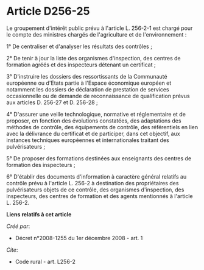 # Article D256-25

Le groupement d'intérêt public prévu à l'article L. 256-2-1 est chargé pour le compte des ministres chargés de l'agriculture
et de l'environnement : 

1° De centraliser et d'analyser les résultats des contrôles ; 

2° De tenir à jour la liste des organismes d'inspection, des centres de formation agréés et des inspecteurs détenant un
certificat ; 

3° D'instruire les dossiers des ressortissants de la Communauté européenne ou d'Etats partie à l'Espace économique européen
et notamment les dossiers de déclaration de prestation de services occasionnelle ou de demande de reconnaissance de
qualification prévus aux articles D. 256-27 et D. 256-28 ; 

4° D'assurer une veille technologique, normative et réglementaire et de proposer, en fonction des évolutions constatées, des
adaptations des méthodes de contrôle, des équipements de contrôle, des référentiels en lien avec la délivrance du certificat
et de participer, dans cet objectif, aux instances techniques européennes et internationales traitant des pulvérisateurs ; 

5° De proposer des formations destinées aux enseignants des centres de formation des inspecteurs ; 

6° D'établir des documents d'information à caractère général relatifs au contrôle prévu à l'article L. 256-2 à destination
des propriétaires des pulvérisateurs objets de ce contrôle, des organismes d'inspection, des inspecteurs, des centres de
formation et des agents mentionnés à l'article L. 256-2.

**Liens relatifs à cet article**

_Créé par_:

  - Décret n°2008-1255 du 1er décembre 2008 - art. 1

_Cite_:

  - Code rural - art. L256-2
